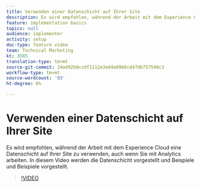 ```yaml
---
title: Verwenden einer Datenschicht auf Ihrer Site
description: Es wird empfohlen, während der Arbeit mit dem Experience Cloud eine Datenschicht auf Ihrer Site zu verwenden, auch wenn Sie mit Adobe Analytics arbeiten. In diesem Video werden die Datenschicht vorgestellt und Beispiele und Beispiele vorgestellt.
feature: implementation basics
topics: null
audience: implementer
activity: setup
doc-type: feature video
team: Technical Marketing
kt: 3585
translation-type: tm+mt
source-git-commit: 24ad92b0ccdf1112e3ed4a0968cd47db757598c3
workflow-type: tm+mt
source-wordcount: '93'
ht-degree: 0%

---
```



# Verwenden einer Datenschicht auf Ihrer Site

Es wird empfohlen, während der Arbeit mit dem Experience Cloud eine Datenschicht auf Ihrer Site zu verwenden, auch wenn Sie mit Analytics arbeiten. In diesem Video werden die Datenschicht vorgestellt und Beispiele und Beispiele vorgestellt.

>[!VIDEO](https://video.tv.adobe.com/v/28775/?quality=12)
